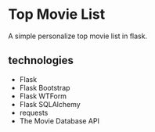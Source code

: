 # Top Movie List    

A simple personalize top movie list in flask.

## technologies

- Flask
- Flask Bootstrap
- Flask WTForm
- Flask SQLAlchemy
- requests
- The Movie Database API

